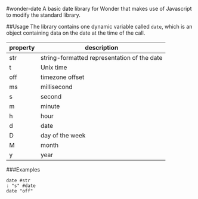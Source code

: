 #wonder-date
A basic date library for Wonder that makes use of Javascript to modify the standard library.

##Usage
The library contains one dynamic variable called `date`, which is an object containing data on the date at the time of the call.

property|description
---|---
str|string-formatted representation of the date
t|Unix time
off|timezone offset
ms|millisecond
s|second
m|minute
h|hour
d|date
D|day of the week
M|month
y|year

###Examples
```
date #str
: "s" #date
date "off"
```
